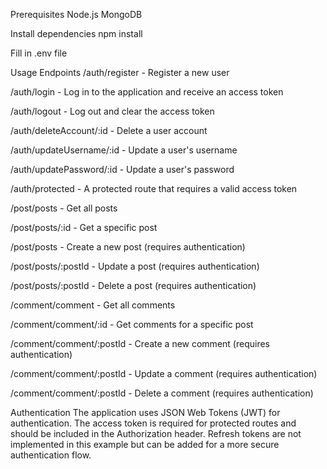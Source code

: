 Prerequisites
Node.js
MongoDB 

Install dependencies
npm install

Fill in .env file

Usage
Endpoints
/auth/register - Register a new user

/auth/login - Log in to the application and receive an access token

/auth/logout - Log out and clear the access token

/auth/deleteAccount/:id - Delete a user account

/auth/updateUsername/:id - Update a user's username

/auth/updatePassword/:id - Update a user's password

/auth/protected - A protected route that requires a valid access token

/post/posts - Get all posts

/post/posts/:id - Get a specific post

/post/posts - Create a new post (requires authentication)

/post/posts/:postId - Update a post (requires authentication)

/post/posts/:postId - Delete a post (requires authentication)

/comment/comment - Get all comments

/comment/comment/:id - Get comments for a specific post

/comment/comment/:postId - Create a new comment (requires authentication)

/comment/comment/:postId - Update a comment (requires authentication)

/comment/comment/:postId - Delete a comment (requires authentication)

Authentication
The application uses JSON Web Tokens (JWT) for authentication.
The access token is required for protected routes and should be included in the Authorization header.
Refresh tokens are not implemented in this example but can be added for a more secure authentication flow.